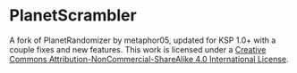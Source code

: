 # PlanetScrambler
A fork of PlanetRandomizer by metaphor05, updated for KSP 1.0+ with a couple fixes and new features.
This work is licensed under a <a rel="license" href="http://creativecommons.org/licenses/by-nc-sa/4.0/">Creative Commons Attribution-NonCommercial-ShareAlike 4.0 International License</a>.
